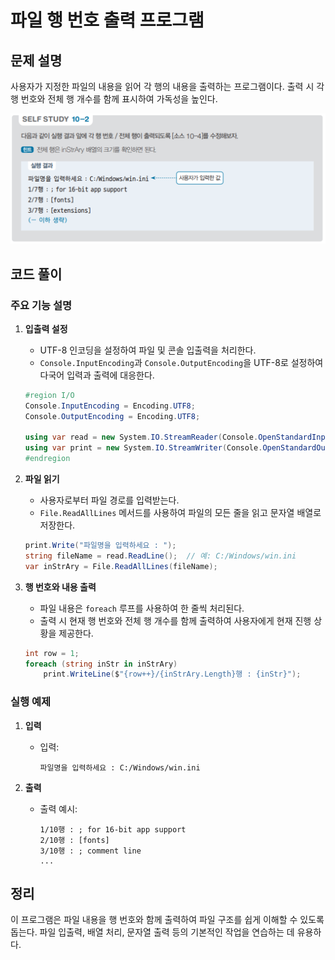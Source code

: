 # 파일 행 번호 출력 프로그램

## 문제 설명

사용자가 지정한 파일의 내용을 읽어 각 행의 내용을 출력하는 프로그램이다. 출력 시 각 행 번호와 전체 행 개수를 함께 표시하여 가독성을 높인다.

![alt text](image.png)

## 코드 풀이

### 주요 기능 설명

1. **입출력 설정**
   - UTF-8 인코딩을 설정하여 파일 및 콘솔 입출력을 처리한다.
   - `Console.InputEncoding`과 `Console.OutputEncoding`을 UTF-8로 설정하여 다국어 입력과 출력에 대응한다.

   ```csharp
   #region I/O
   Console.InputEncoding = Encoding.UTF8;
   Console.OutputEncoding = Encoding.UTF8;

   using var read = new System.IO.StreamReader(Console.OpenStandardInput());
   using var print = new System.IO.StreamWriter(Console.OpenStandardOutput()) { AutoFlush = true };
   #endregion
   ```

2. **파일 읽기**
   - 사용자로부터 파일 경로를 입력받는다.
   - `File.ReadAllLines` 메서드를 사용하여 파일의 모든 줄을 읽고 문자열 배열로 저장한다.

   ```csharp
   print.Write("파일명을 입력하세요 : ");
   string fileName = read.ReadLine();  // 예: C:/Windows/win.ini
   var inStrAry = File.ReadAllLines(fileName);
   ```

3. **행 번호와 내용 출력**
   - 파일 내용은 `foreach` 루프를 사용하여 한 줄씩 처리된다.
   - 출력 시 현재 행 번호와 전체 행 개수를 함께 출력하여 사용자에게 현재 진행 상황을 제공한다.

   ```csharp
   int row = 1;
   foreach (string inStr in inStrAry)
       print.WriteLine($"{row++}/{inStrAry.Length}행 : {inStr}");
   ```

### 실행 예제

1. **입력**
   - 입력:  
     ```
     파일명을 입력하세요 : C:/Windows/win.ini
     ```

2. **출력**
   - 출력 예시:  
     ```
     1/10행 : ; for 16-bit app support
     2/10행 : [fonts]
     3/10행 : ; comment line
     ...
     ```

## 정리

이 프로그램은 파일 내용을 행 번호와 함께 출력하여 파일 구조를 쉽게 이해할 수 있도록 돕는다. 파일 입출력, 배열 처리, 문자열 출력 등의 기본적인 작업을 연습하는 데 유용하다.
